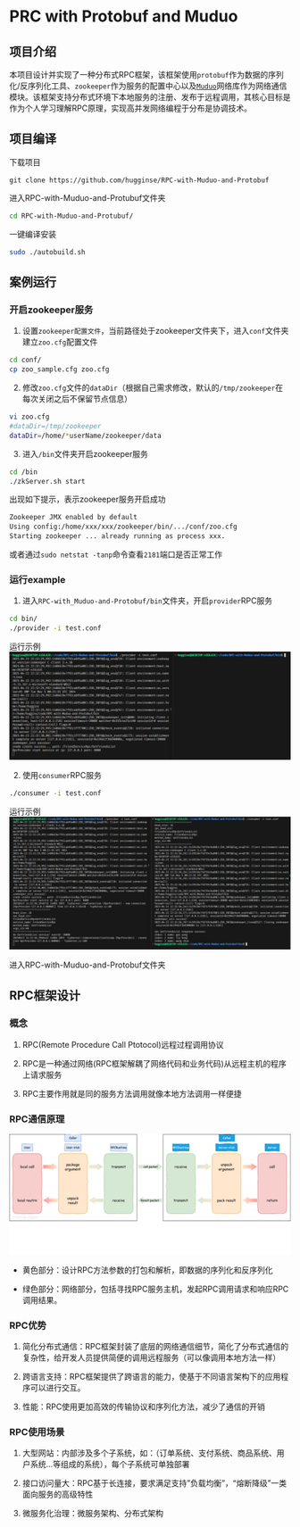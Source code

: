 # PRC with Protobuf and Muduo

## 项目介绍
本项目设计并实现了一种分布式RPC框架，该框架使用`protobuf`作为数据的序列化/反序列化工具、`zookeeper`作为服务的配置中心以及[`Muduo`](https://github.com/chenshuo/muduo)网络库作为网络通信模块。该框架支持分布式环境下本地服务的注册、发布于远程调用，其核心目标是作为个人学习理解RPC原理，实现高并发网络编程于分布是协调技术。

## 项目编译

下载项目
```shell
git clone https://github.com/hugginse/RPC-with-Muduo-and-Protobuf
```

进入RPC-with-Muduo-and-Protubuf文件夹
```bash
cd RPC-with-Muduo-and-Protubuf/
```

一键编译安装
```bash
sudo ./autobuild.sh
```

## 案例运行

### 开启zookeeper服务

1. 设置`zookeeper配置文件`，当前路径处于zookeeper文件夹下，进入`conf`文件夹建立`zoo.cfg`配置文件
```bash
cd conf/
cp zoo_sample.cfg zoo.cfg
```

2. 修改`zoo.cfg`文件的`dataDir`（根据自己需求修改，默认的`/tmp/zookeeper`在每次关闭之后不保留节点信息）
```bash
vi zoo.cfg
#dataDir=/tmp/zookeeper
dataDir=/home/*userName/zookeeper/data
```

3. 进入`/bin`文件夹开启zookeeper服务
```bash
cd /bin
./zkServer.sh start
```

出现如下提示，表示zookeeper服务开启成功
```bash
Zookeeper JMX enabled by default
Using config:/home/xxx/xxx/zookeeper/bin/.../conf/zoo.cfg
Starting zookeeper ... already running as process xxx.
```
或者通过`sudo netstat -tanp`命令查看`2181`端口是否正常工作

### 运行example

1. 进入`RPC-with_Muduo-and-Protobuf/bin`文件夹，开启`provider`RPC服务
```bash
cd bin/
./provider -i test.conf
```
运行示例
![](./images/provider.jpg)

2. 使用`consumer`RPC服务
```bash
./consumer -i test.conf
```
运行示例
![](./images/consumer.jpg)

进入RPC-with-Muduo-and-Protobuf文件夹


## RPC框架设计

### 概念

1. RPC(Remote Procedure Call Ptotocol)远程过程调用协议

2. RPC是一种通过网络(RPC框架解耦了网络代码和业务代码)从远程主机的程序上请求服务

3. RPC主要作用就是同的服务方法调用就像本地方法调用一样便捷

### RPC通信原理

![](./images/RpcDefination.png)

* 黄色部分：设计RPC方法参数的打包和解析，即数据的序列化和反序列化

* 绿色部分：网络部分，包括寻找RPC服务主机，发起RPC调用请求和响应RPC调用结果。

### RPC优势

1. 简化分布式通信：RPC框架封装了底层的网络通信细节，简化了分布式通信的复杂性，给开发人员提供简便的调用远程服务（可以像调用本地方法一样）

2. 跨语言支持：RPC框架提供了跨语言的能力，使基于不同语言架构下的应用程序可以进行交互。

3. 性能：RPC使用更加高效的传输协议和序列化方法，减少了通信的开销

### RPC使用场景

1. 大型网站：内部涉及多个子系统，如：（订单系统、支付系统、商品系统、用户系统...等组成的系统），每个子系统可单独部署

2. 接口访问量大：RPC基于长连接，要求满足支持”负载均衡”，“熔断降级”一类面向服务的高级特性

3. 微服务化治理：微服务架构、分布式架构
